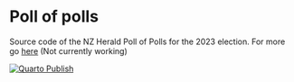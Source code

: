 # Poll of polls

Source code of the NZ Herald Poll of Polls for the 2023 election. 
For more go [here](https://nzherald.github.io/nzh-poll-of-polls/) (Not currently working)

[![Quarto Publish](https://github.com/nzherald/nzh-poll-of-polls/actions/workflows/publish.yml/badge.svg)](https://github.com/nzherald/nzh-poll-of-polls/actions/workflows/publish.yml)
